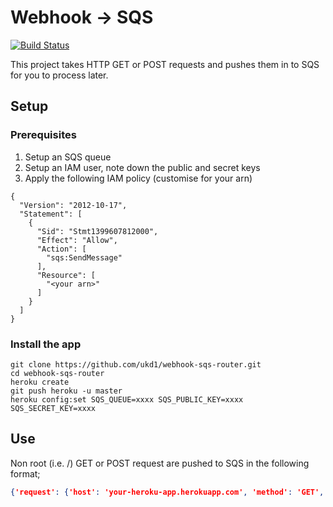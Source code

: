 # Webhook -> SQS

[![Build Status](https://travis-ci.org/ukd1/webhook-sqs-router.png)](https://travis-ci.org/ukd1/webhook-sqs-router)

This project takes HTTP GET or POST requests and pushes them in to SQS for you to process later.

## Setup

### Prerequisites

1. Setup an SQS queue
2. Setup an IAM user, note down the public and secret keys
3. Apply the following IAM policy (customise for your arn)

```
{
  "Version": "2012-10-17",
  "Statement": [
    {
      "Sid": "Stmt1399607812000",
      "Effect": "Allow",
      "Action": [
        "sqs:SendMessage"
      ],
      "Resource": [
        "<your arn>"
      ]
    }
  ]
}
```

### Install the app

```
git clone https://github.com/ukd1/webhook-sqs-router.git
cd webhook-sqs-router
heroku create
git push heroku -u master
heroku config:set SQS_QUEUE=xxxx SQS_PUBLIC_KEY=xxxx SQS_SECRET_KEY=xxxx
```

## Use
Non root (i.e. /) GET or POST request are pushed to SQS in the following format;

```json
{'request': {'host': 'your-heroku-app.herokuapp.com', 'method': 'GET', 'path': '/path_to_request', 'ts': '2014-05-08 ....'}, 'params': {'your': 'params'}}
```